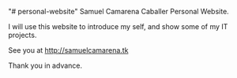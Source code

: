 "# personal-website"
Samuel Camarena Caballer Personal Website.

I will use this website to introduce my self, and show some of my IT projects.

See you at http://samuelcamarena.tk

Thank you in advance. 

